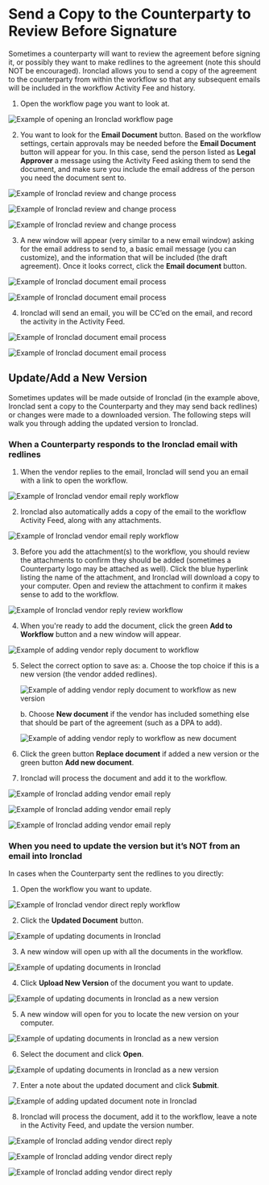 # Send a Copy to the Counterparty to Review Before Signature

Sometimes a counterparty will want to review the agreement before signing it, or possibly they want to make redlines to the agreement (note this should NOT be encouraged). Ironclad allows you to send a copy of the agreement to the counterparty from within the workflow so that any subsequent emails will be included in the workflow Activity Fee and history.

1. Open the workflow page you want to look at.

![Example of opening an Ironclad workflow page](/.gitbook/assets/ironclad-send-copy-1.png "Example of opening an Ironclad workflow page")

2. You want to look for the **Email Document** button. Based on the workflow settings, certain approvals may be needed before the **Email Document** button will appear for you. In this case, send the person listed as **Legal Approver** a message using the Activity Feed asking them to send the document, and make sure you include the email address of the person you need the document sent to.

![Example of  Ironclad review and change process](/.gitbook/assets/ironclad-send-copy-2a.png "Example of  Ironclad review and change process")

![Example of  Ironclad review and change process](/.gitbook/assets/ironclad-send-copy-2b.png "Example of  Ironclad review and change process")

![Example of  Ironclad review and change process](/.gitbook/assets/ironclad-send-copy-2c.png "Example of  Ironclad review and change process")

3. A new window will appear (very similar to a new email window) asking for the email address to send to, a basic email message (you can customize), and the information that will be included (the draft agreement). Once it looks correct, click the **Email document** button.

![Example of Ironclad document email process](/.gitbook/assets/ironclad-send-copy-3a.png "Example of Ironclad document email process")

![Example of Ironclad document email process](/.gitbook/assets/ironclad-send-copy-3b.png "Example of Ironclad document email process")

4. Ironclad will send an email, you will be CC’ed on the email, and record the activity in the Activity Feed.

![Example of Ironclad document email process](/.gitbook/assets/ironclad-send-copy-4a.png "Example of Ironclad document email process")

![Example of Ironclad document email process](/.gitbook/assets/ironclad-send-copy-4b.png "Example of Ironclad document email process")

## Update/Add a New Version
Sometimes updates will be made outside of Ironclad (in the example above, Ironclad sent a copy to the Counterparty and they may send back redlines) or changes were made to a downloaded version. The following steps will walk you through adding the updated version to Ironclad.

### When a Counterparty responds to the Ironclad email with redlines

1. When the vendor replies to the email, Ironclad will send you an email with a link to open the workflow.

![Example of Ironclad vendor email reply workflow](/.gitbook/assets/ironclad-update-version-email-1.png "Example of Ironclad vendor email reply workflow")

2. Ironclad also automatically adds a copy of the email to the workflow Activity Feed, along with any attachments.

![Example of Ironclad vendor email reply workflow](/.gitbook/assets/ironclad-update-version-email-2.png "Example of Ironclad vendor email reply workflow")

3. Before you add the attachment(s) to the workflow, you should review the attachments to confirm they should be added (sometimes a Counterparty logo may be attached as well). Click the blue hyperlink listing the name of the attachment, and Ironclad will download a copy to your computer. Open and review the attachment to confirm it makes sense to add to the workflow.

![Example of Ironclad vendor reply review workflow](/.gitbook/assets/ironclad-update-version-email-3.png "Example of Ironclad vendor reply review workflow")

4. When you're ready to add the document, click the green **Add to Workflow** button and a new window will appear.

![Example of adding vendor reply document to workflow](/.gitbook/assets/ironclad-update-version-email-4.png "Example of adding vendor reply document to workflow")

5. Select the correct option to save as:
   a. Choose the top choice if this is a new version (the vendor added redlines).

   ![Example of adding vendor reply document to workflow as new version](/.gitbook/assets/ironclad-update-version-email-5a.png "Example of adding vendor reply document to workflow as new version")

   b. Choose **New document** if the vendor has included something else that should be part of the agreement (such as a DPA to add).

   ![Example of adding vendor reply to workflow as new document](/.gitbook/assets/ironclad-update-version-email-5b.png "Example of adding vendor reply to workflow as new document")

6. Click the green button **Replace document** if added a new version or the green button **Add new document**.

7. Ironclad will process the document and add it to the workflow.

![Example of Ironclad adding vendor email reply](/.gitbook/assets/ironclad-update-version-email-7a.png "Example of Ironclad adding vendor email reply")

![Example of Ironclad adding vendor email reply](/.gitbook/assets/ironclad-update-version-email-7b.png "Example of Ironclad adding vendor email reply")

![Example of Ironclad adding vendor email reply](/.gitbook/assets/ironclad-update-version-email-7c.png "Example of Ironclad adding vendor email reply")

### When you need to update the version but it’s NOT from an email into Ironclad 

In cases when the Counterparty sent the redlines to you directly:

1. Open the workflow you want to update.

![Example of Ironclad vendor direct reply workflow](/.gitbook/assets/ironclad-update-version-direct-1.png "Example of Ironclad vendor direct reply workflow")

2. Click the **Updated Document** button.

![Example of updating documents in Ironclad](/.gitbook/assets/ironclad-update-version-direct-2.png "Example of updating documents in Ironclad")

3. A new window will open up with all the documents in the workflow.

![Example of updating documents in Ironclad](/.gitbook/assets/ironclad-update-version-direct-3.png "Example of updating documents in Ironclad")

4. Click **Upload New Version** of the document you want to update.

![Example of updating documents in Ironclad as a new version](/.gitbook/assets/ironclad-update-version-direct-4.png "Example of updating documents in Ironclad as a new version")

5. A new window will open for you to locate the new version on your computer.

![Example of updating documents in Ironclad as a new version](/.gitbook/assets/ironclad-update-version-direct-5.png "Example of updating documents in Ironclad as a new version")

6. Select the document and click **Open**.

![Example of updating documents in Ironclad as a new version](/.gitbook/assets/ironclad-update-version-direct-6.png "Example of updating documents in Ironclad as a new version")

7. Enter a note about the updated document and click **Submit**.

![Example of adding updated document note in Ironclad](/.gitbook/assets/ironclad-update-version-direct-7.png "Example of adding updated document note in Ironclad")

8. Ironclad will process the document, add it to the workflow, leave a note in the Activity Feed, and update the version number.

![Example of Ironclad adding vendor direct reply](/.gitbook/assets/ironclad-update-version-direct-8a.png "Example of Ironclad adding vendor direct reply")

![Example of Ironclad adding vendor direct reply](/.gitbook/assets/ironclad-update-version-direct-8b.png "Example of Ironclad adding vendor direct reply")

![Example of Ironclad adding vendor direct reply](/.gitbook/assets/ironclad-update-version-direct-8c.png "Example of Ironclad adding vendor direct reply")